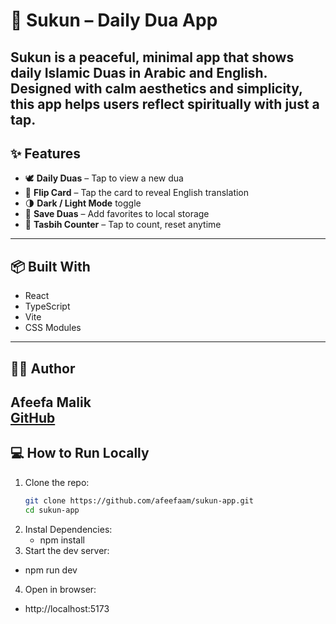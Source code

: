 # 🌙 Sukun – Daily Dua App

Sukun is a peaceful, minimal app that shows daily Islamic Duas in Arabic and English. Designed with calm aesthetics and simplicity, this app helps users reflect spiritually with just a tap.
---
## ✨ Features

- 🕊️ **Daily Duas** – Tap to view a new dua
- 🔄 **Flip Card** – Tap the card to reveal English translation
- 🌗 **Dark / Light Mode** toggle
- 💖 **Save Duas** – Add favorites to local storage
- 📿 **Tasbih Counter** – Tap to count, reset anytime
---
## 📦 Built With
- React
- TypeScript
- Vite
- CSS Modules
---
## 🧑‍💻 Author

**Afeefa Malik**  
[GitHub](https://github.com/afeefaam)
---
## 💻 How to Run Locally
1. Clone the repo:
   ```bash
   git clone https://github.com/afeefaam/sukun-app.git
   cd sukun-app
2. Instal Dependencies:
     - npm install
3. Start the dev server:
  - npm run dev
4. Open in browser:
  - http://localhost:5173
